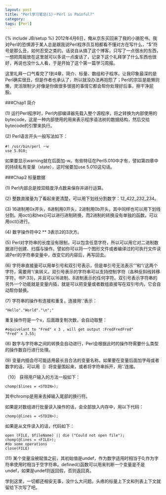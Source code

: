 ```yaml
---
layout: post
title: "Perl学习笔记(1)－Perl is Painful?"
category: 
tags: [Perl]
---
```

{% include JB/setup %}
2012年4月6日，俺从京东买回来了我的小骆驼书。我对Perl的恐惧源于某人总是跟我说Perl程序员互相都看不懂对方在写什么，“$”符号是那么丑，如何忍受之类的。话说自从搞了这个博客，只写了一点很水的东西，一想把周报放在这里就可以多说一点废话了，记录下这个礼拜学了什么东西也很好，再说也没什么人看，于是开始了这个第一篇学习周报。

这里礼拜一口气看完了1到4章，简介、标量、数组和子程序。让我印象最深的是Perl确实很丑，但是作者也承认了，所以就没办法再抱怨了；Perl的宗旨是能懒则懒，灵活限制少,好像是你做很多很搓的事情它都会帮你处理好后事，擦干净屁股。

###Chap1 简介

(1) 运行Perl程序时，Perl内部编译器先载入整个源程序，将之转换为内部使用的bytecode，这是一种内部使用的用来表示程序语法树的数据结构，然后交给bytecode的引擎来执行。 

(2) Perl语言开头一般写法如下：
	
	#! /usr/bin/perl －w
	use 5.010;

  如果要显示warning就在后面加-w。有些特征在Perl5.010中才有，譬如第四章中的持续私有变量（state），这时候要加use 5.010这句话。
 
###Chap2 标量数据

(1) Perl内部总是按双精度浮点数来保存并进行运算。 

(2) 整数直接量为了看起来更清楚，可以用下划线分割数字：12_422_232_234。

(3) 16进制用0x开头，8进制用0开头，2进制用0b开头，其中同样也可以用下划线分割。用oct()和hex()可以进行进制转换，而2进制的转换没有单独的函数，可以用oct()进行。

(4) 数字操作符中2 ** 3表示2的3次方。

(5) Perl对字符串的长度没有限制，可以包含任意字符，所以可以用它对二进制数据进行创建、扫描与操作。譬如你可以将一个图形文件或者编译过的可执行文件读进Perl的字符串变量中，改变它的内容后，再写回去。

(6) 字符串直接量可以用单引号和双引号表示，但是单引号无法表示‘'’和‘\’这两个字符，需要用‘\’来转义。双引号表示的字符串可以支持控制字符（各种反斜线转移字符，书P:33)，并且可以16进制、8进制表示的任何字符。双引号表示字符串的另外一个功能就是变量内插，就是可以把变量或者数组直接写在双引号内，它会自动帮你替换。

(7) 字符串的操作有连接和重复。连接用‘.’表示：

	"Hello"."World"."\n";"

重复操作符是一个x，后面跟复制次数，会自动取整：

	#equivelant to "Fred" x 3 , will get output :FredFredFred"
	"Fred" x 3.55;

(8) 数字与字符串之间的转换会自动进行，Perl会根据此时的操作符需要什么类型的操作数自行进行处理。

(9) 变量内插会尽可能适用最长且合法的变量名称。如果要在变量后面加字母或者数字的话，可以用｛｝将变量围起来，或者将字符串拆开，用‘.’连接。

（10） 获得用户输入的方法一般如下：
	
	chomp($lines = <STDIN>);

其中chromp是用来去掉输入尾部的换行符。

如果是对数组进行批量读入操作的话，会全部放入内存中，用以下代码：

	chomp(@lines = <STDIN>);

如果是从文件读入的话，代码如下：
	
	open (FILE, $fileName) || die ("Could not open file"); 
	chomp(@lines = <FILE>);
	#do some operations
	close(FILE)


(11) 某个变量没被赋值之前，其初始值是undef，作为数字适用时相当于0,作为字符串使用时相当于空字符串。defined()函数可以用来判断一个变量是不是undef，如果是undef则返回假，否则返回真。

学到这里，一切都还相安无事，没什么大问题。头疼的标量上下文和列表上下文就留给下次写了吧。








